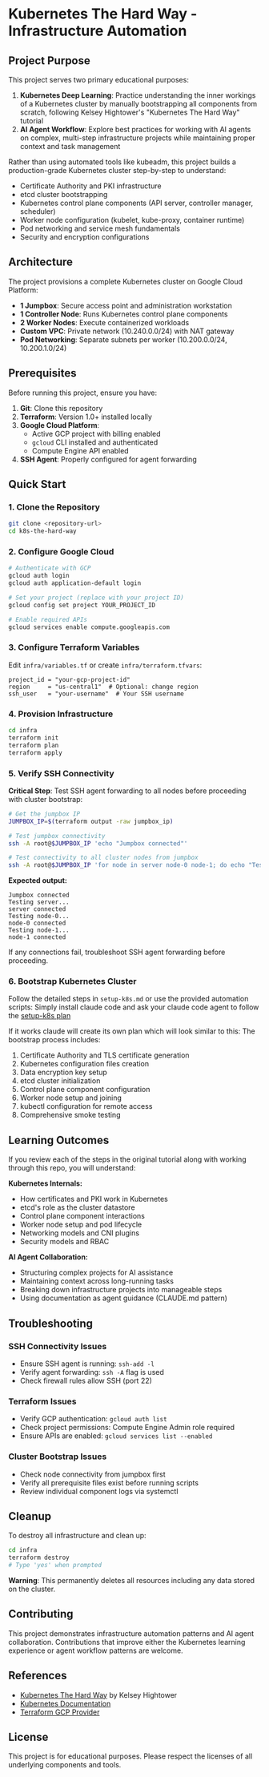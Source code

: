 # Kubernetes The Hard Way - Infrastructure Automation

## Project Purpose

This project serves two primary educational purposes:

1. **Kubernetes Deep Learning**: Practice understanding the inner workings of a Kubernetes cluster by manually bootstrapping all components from scratch, following Kelsey Hightower's "Kubernetes The Hard Way" tutorial
2. **AI Agent Workflow**: Explore best practices for working with AI agents on complex, multi-step infrastructure projects while maintaining proper context and task management

Rather than using automated tools like kubeadm, this project builds a production-grade Kubernetes cluster step-by-step to understand:
- Certificate Authority and PKI infrastructure
- etcd cluster bootstrapping
- Kubernetes control plane components (API server, controller manager, scheduler)
- Worker node configuration (kubelet, kube-proxy, container runtime)
- Pod networking and service mesh fundamentals
- Security and encryption configurations

## Architecture

The project provisions a complete Kubernetes cluster on Google Cloud Platform:

- **1 Jumpbox**: Secure access point and administration workstation
- **1 Controller Node**: Runs Kubernetes control plane components
- **2 Worker Nodes**: Execute containerized workloads
- **Custom VPC**: Private network (10.240.0.0/24) with NAT gateway
- **Pod Networking**: Separate subnets per worker (10.200.0.0/24, 10.200.1.0/24)

## Prerequisites

Before running this project, ensure you have:

1. **Git**: Clone this repository
2. **Terraform**: Version 1.0+ installed locally
3. **Google Cloud Platform**:
   - Active GCP project with billing enabled
   - `gcloud` CLI installed and authenticated
   - Compute Engine API enabled
4. **SSH Agent**: Properly configured for agent forwarding

## Quick Start

### 1. Clone the Repository

```bash
git clone <repository-url>
cd k8s-the-hard-way
```

### 2. Configure Google Cloud

```bash
# Authenticate with GCP
gcloud auth login
gcloud auth application-default login

# Set your project (replace with your project ID)
gcloud config set project YOUR_PROJECT_ID

# Enable required APIs
gcloud services enable compute.googleapis.com
```

### 3. Configure Terraform Variables

Edit `infra/variables.tf` or create `infra/terraform.tfvars`:

```hcl
project_id = "your-gcp-project-id"
region     = "us-central1"  # Optional: change region
ssh_user   = "your-username"  # Your SSH username
```

### 4. Provision Infrastructure

```bash
cd infra
terraform init
terraform plan
terraform apply
```

### 5. Verify SSH Connectivity

**Critical Step**: Test SSH agent forwarding to all nodes before proceeding with cluster bootstrap:

```bash
# Get the jumpbox IP
JUMPBOX_IP=$(terraform output -raw jumpbox_ip)

# Test jumpbox connectivity
ssh -A root@$JUMPBOX_IP 'echo "Jumpbox connected"'

# Test connectivity to all cluster nodes from jumpbox
ssh -A root@$JUMPBOX_IP 'for node in server node-0 node-1; do echo "Testing $node..."; ssh -o ConnectTimeout=5 -o StrictHostKeyChecking=no root@$node "echo $node connected"; done'
```

**Expected output:**
```
Jumpbox connected
Testing server...
server connected
Testing node-0...
node-0 connected
Testing node-1...
node-1 connected
```

If any connections fail, troubleshoot SSH agent forwarding before proceeding.

### 6. Bootstrap Kubernetes Cluster

Follow the detailed steps in `setup-k8s.md` or use the provided automation scripts:
Simply install claude code and ask your claude code agent to follow the [setup-k8s plan](setup-k8s.md)

If it works claude will create its own plan which will look similar to this:
The bootstrap process includes:
1. Certificate Authority and TLS certificate generation
2. Kubernetes configuration files creation
3. Data encryption key setup
4. etcd cluster initialization
5. Control plane component configuration
6. Worker node setup and joining
7. kubectl configuration for remote access
8. Comprehensive smoke testing

## Learning Outcomes

If you review each of the steps in the original tutorial along with working through this repo, you will understand:

**Kubernetes Internals:**
- How certificates and PKI work in Kubernetes
- etcd's role as the cluster datastore
- Control plane component interactions
- Worker node setup and pod lifecycle
- Networking models and CNI plugins
- Security models and RBAC

**AI Agent Collaboration:**
- Structuring complex projects for AI assistance
- Maintaining context across long-running tasks
- Breaking down infrastructure projects into manageable steps
- Using documentation as agent guidance (CLAUDE.md pattern)

## Troubleshooting

### SSH Connectivity Issues
- Ensure SSH agent is running: `ssh-add -l`
- Verify agent forwarding: `ssh -A` flag is used
- Check firewall rules allow SSH (port 22)

### Terraform Issues
- Verify GCP authentication: `gcloud auth list`
- Check project permissions: Compute Engine Admin role required
- Ensure APIs are enabled: `gcloud services list --enabled`

### Cluster Bootstrap Issues
- Check node connectivity from jumpbox first
- Verify all prerequisite files exist before running scripts
- Review individual component logs via systemctl

## Cleanup

To destroy all infrastructure and clean up:

```bash
cd infra
terraform destroy
# Type 'yes' when prompted
```

**Warning**: This permanently deletes all resources including any data stored on the cluster.

## Contributing

This project demonstrates infrastructure automation patterns and AI agent collaboration. Contributions that improve either the Kubernetes learning experience or agent workflow patterns are welcome.

## References

- [Kubernetes The Hard Way](https://github.com/kelseyhightower/kubernetes-the-hard-way) by Kelsey Hightower
- [Kubernetes Documentation](https://kubernetes.io/docs/)
- [Terraform GCP Provider](https://registry.terraform.io/providers/hashicorp/google/latest/docs)

## License

This project is for educational purposes. Please respect the licenses of all underlying components and tools.
